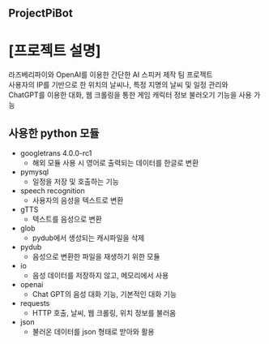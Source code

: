 ## ProjectPiBot

# [프로젝트 설명]

라즈베리파이와 OpenAI를 이용한 간단한 AI 스피커 제작 팀 프로젝트  
사용자의 IP를 기반으로 한 위치의 날씨나, 특정 지명의 날씨 및 일정 관리와  
ChatGPT를 이용한 대화, 웹 크롤링을 통한 게임 캐릭터 정보 불러오기 기능을 사용 가능



## 사용한 python 모듈

* googletrans 4.0.0-rc1
  * 해외 모듈 사용 시 영어로 출력되는 데이터를 한글로 변환
* pymysql
  * 일정을 저장 및 호출하는 기능
* speech recognition
  * 사용자의 음성을 텍스트로 변환
* gTTS
  * 텍스트를 음성으로 변환
* glob
  * pydub에서 생성되는 캐시파일을 삭제
* pydub
  * 음성으로 변환한 파일을 재생하기 위한 모듈
* io
  * 음성 데이터를 저장하지 않고, 메모리에서 사용
* openai
  * Chat GPT의 음성 대화 기능, 기본적인 대화 기능
* requests
  * HTTP 호출, 날씨, 웹 크롤링, 위치 정보를 불러옴
* json
  * 불러온 데이터를 json 형태로 받아와 활용



